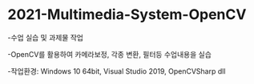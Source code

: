 # 2021-Multimedia-System-OpenCV

-수업 실습 및 과제물 작업

-OpenCV를 활용하여 카메라보정, 각종 변환, 필터등 수업내용을 실습

-작업환경: Windows 10 64bit, Visual Studio 2019, OpenCVSharp dll
